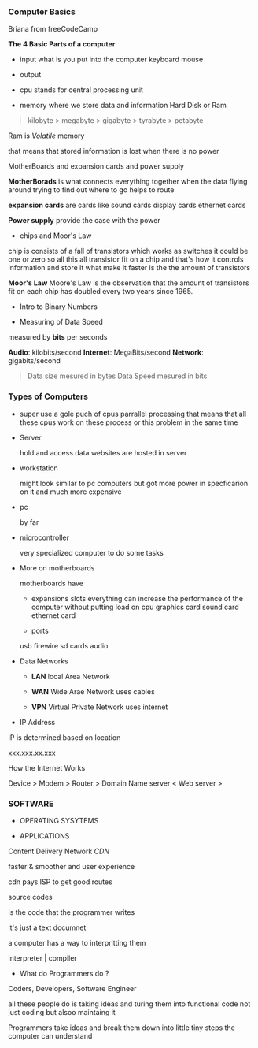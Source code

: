 
### Computer Basics

Briana from freeCodeCamp

**The 4 Basic Parts of a computer**

* input 
    what is you put into the computer keyboard mouse


* output

* cpu
    stands for central processing unit

* memory
    where we store data and information 
    Hard Disk or Ram

>kilobyte > megabyte > gigabyte > tyrabyte > petabyte


Ram is *Volatile* memory

that means that stored information is lost when there is no power

MotherBoards and expansion cards and power supply

**MotherBorads** is what connects everything together
when the data flying around trying to find out where to go helps to route 

**expansion cards**
are cards like sound cards display cards ethernet cards

**Power supply**
provide the case with the power

* chips and Moor's Law

chip is consists of a fall of transistors which works as switches it could be one or zero so all this all transistor fit on a chip and that's how it controls information and store it
what make it faster is the the amount of transistors


**Moor's Law** 
Moore's Law is the observation that the amount of transistors fit on each chip has doubled every two years since 1965.


* Intro to Binary Numbers

* Measuring of Data Speed

measured by **bits** per seconds

**Audio**: kilobits/second
**Internet**: MegaBits/second 
**Network**: gigabits/second

> Data size mesured in bytes
> Data Speed mesured in bits

### Types of Computers

* super
    use a gole puch of cpus  parrallel processing
    that means that all these cpus work on these process or this problem in the same time



* Server

    hold and access data
    websites are hosted in server

* workstation 

    might look similar to pc computers but got more power in specficarion on it and much more expensive

* pc

    by far 

* microcontroller

    very specialized computer to do some tasks



* More on motherboards

    motherboards have 

    * expansions slots
        everything can increase the performance of the computer without putting load on cpu 
        graphics card 
        sound card 
        ethernet card


    * ports

    usb
    firewire sd cards
    audio


* Data Networks

    * **LAN** local Area Network

    * **WAN** Wide Arae Network uses cables

    * **VPN** Virtual Private Network uses internet


* IP Address

IP is determined based on location 

xxx.xxx.xx.xxx

How the Internet Works

Device > Modem > Router > Domain Name server < Web server >

### SOFTWARE

* OPERATING SYSYTEMS

* APPLICATIONS

Content Delivery Network *CDN*

faster & smoother and user experience

cdn pays ISP to get good routes

source codes

is the code that the programmer writes

it's just a text documnet

a computer has a way to interpritting them 

interpreter  |  compiler


* What do Programmers do ?

Coders, Developers, Software Engineer

all these people do is taking ideas and turing them into functional code
not just coding but alsoo maintaing it

Programmers take ideas and break them down into little tiny steps the computer can understand

